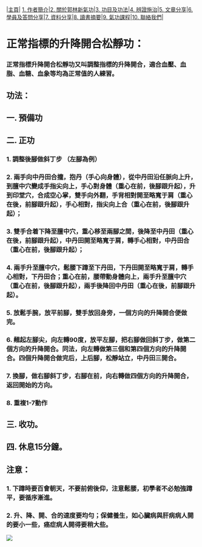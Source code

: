 |[主頁](/README.md)| [1. 作者簡介](/a10.md)|[2. 關於郭林新氣功](/a1.md)|[3. 功目及功法](/a2.md)|[4. 辨證施治](/a3.md)|[5. 文章分享](/a5.md)|[6. 學員及答問分享](/a6.md)|[7. 資料分享](/a7.md)|[8. 讀書摘要](/a4.md)|[9. 氣功課程](/郭林新氣功課程.md)|[10. 聯絡我們](/a9.md)|

# 正常指標的升降開合松靜功：

### 正常指標升降開合松靜功又叫調整指標的升降開合，適合血壓、血脂、血糖、血象等均為正常值的人練習。

## 功法：

## 一. 預備功

## 二. 正功

### 1. 調整後腳做斜丁步 （左腳為例）
### 2. 兩手向中丹田合攏，抱丹（手心向身體），從中丹田沿任脈向上升，到膻中穴變成手指尖向上，手心對身體（重心在前，後腳跟升起），升到印堂穴，合成空心掌，雙手向外翻，手背相對開至略寬于肩（重心在後，前腳跟升起），手心相對，指尖向上合（重心在前，後腳跟升起）；
### 3. 雙手合着下降至膻中穴，重心移至兩腳之間，後降至中丹田（重心在後，前腳跟升起），中丹田開至略寬于肩，轉手心相對，中丹田合（重心在前，後腳跟升起）；
### 4. 兩手升至膻中穴，鬆腰下蹲至下丹田，下丹田開至略寬于肩，轉手心相對，下丹田合；重心在前，腰帶動身體向上，兩手升至膻中穴（重心在前，後腳跟升起），兩手後降回中丹田（重心在後，前腳跟升起）。
### 5. 放鬆手腕，放平前腳，雙手放回身旁，一個方向的升降開合便做完。
### 6. 翹起左腳尖，向左轉90度，放平左腳，把右腳做回斜丁步，做第二個方向的升降開合。同法，向左轉做第三個和第四個方向的升降開合。四個升降開合做完后，上后腳，松靜站立，中丹田三開合。
### 7. 換腳，做右腳斜丁步，右腳在前，向右轉做四個方向的升降開合，返回開始的方向。
### 8. 重複1-7動作

## 三. 收功。

## 四. 休息15分鐘。

## 注意：

### 1. 下蹲時要百會朝天，不要前俯後仰，注意鬆腰，初學者不必勉強蹲平，要循序漸進。
### 2. 升、降、開、合的速度要均勻；保健養生，如心臟病與肝病病人開的要小一些，癌症病人開得要稍大些。

[![](https://img.youtube.com/vi/5ItjYBuNHb8/0.jpg)](https://www.youtube.com/watch?v=5ItjYBuNHb8 "頭頸松靜功第一式")
